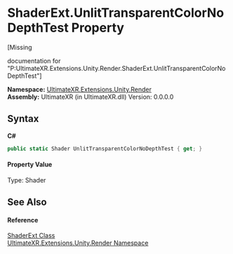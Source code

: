 # ShaderExt.UnlitTransparentColorNoDepthTest Property 
 

\[Missing <summary> documentation for "P:UltimateXR.Extensions.Unity.Render.ShaderExt.UnlitTransparentColorNoDepthTest"\]

**Namespace:**&nbsp;<a href="N_UltimateXR_Extensions_Unity_Render">UltimateXR.Extensions.Unity.Render</a><br />**Assembly:**&nbsp;UltimateXR (in UltimateXR.dll) Version: 0.0.0.0

## Syntax

**C#**<br />
``` C#
public static Shader UnlitTransparentColorNoDepthTest { get; }
```


#### Property Value
Type: Shader

## See Also


#### Reference
<a href="T_UltimateXR_Extensions_Unity_Render_ShaderExt">ShaderExt Class</a><br /><a href="N_UltimateXR_Extensions_Unity_Render">UltimateXR.Extensions.Unity.Render Namespace</a><br />